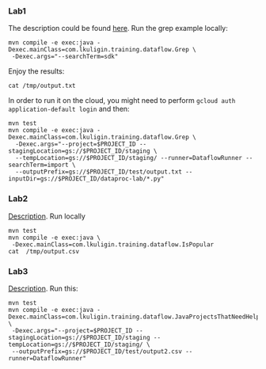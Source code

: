 ### Lab1
The description could be found [here](https://codelabs.developers.google.com/codelabs/cpb101-simple-dataflow/). Run the grep example locally:
```
mvn compile -e exec:java -Dexec.mainClass=com.lkuligin.training.dataflow.Grep \
 -Dexec.args="--searchTerm=sdk"
```
Enjoy the results:
```
cat /tmp/output.txt
```
In order to run it on the cloud, you might need to perform ```gcloud auth application-default login``` and then:
```
mvn test
mvn compile -e exec:java -Dexec.mainClass=com.lkuligin.training.dataflow.Grep \
  -Dexec.args="--project=$PROJECT_ID --stagingLocation=gs://$PROJECT_ID/staging \
  --tempLocation=gs://$PROJECT_ID/staging/ --runner=DataflowRunner --searchTerm=import \
  --outputPrefix=gs://$PROJECT_ID/test/output.txt --inputDir=gs://$PROJECT_ID/dataproc-lab/*.py"
```
### Lab2
[Description](https://codelabs.developers.google.com/codelabs/cpb101-mapreduce-dataflow/). 
Run locally
```
mvn test
mvn compile -e exec:java \
 -Dexec.mainClass=com.lkuligin.training.dataflow.IsPopular
cat  /tmp/output.csv 
```
### Lab3
[Description](https://codelabs.developers.google.com/codelabs/cpb101-bigquery-dataflow-sideinputs). Run this:
```
mvn test
mvn compile -e exec:java -Dexec.mainClass=com.lkuligin.training.dataflow.JavaProjectsThatNeedHelp \
 -Dexec.args="--project=$PROJECT_ID --stagingLocation=gs://$PROJECT_ID/staging --tempLocation=gs://$PROJECT_ID/staging/ \
 --outputPrefix=gs://$PROJECT_ID/test/output2.csv --runner=DataflowRunner"
```

